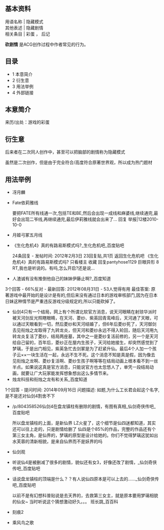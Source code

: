 **基本资料**  
---  
用语名称  |  隐藏模式   
其他表述  |  隐藏剧情   
相关条目  |  彩蛋  ，  后记   
  
**砍剧情** 是ACG创作过程中作者常见的行为。

##  目录

  * 1  本意简介 
  * 2  衍生意 
  * 3  用法举例 
  * 4  外部链接 

##  本意简介

来历/出处：游戏的彩蛋

##  衍生意

后来者在二次同人创作中，甚至可以把脑部的剧情称为隐藏模式

虽然是二次创作，但是由于完全符合/高度符合原著世界观，所以成为热门题材

##  用法举例

  * 冴月麟 
  * Fate依莉雅线 

     要把FATE所有线通一次,包括TE和BE,然后会出现一成线和麻婆线,继续通完,最好会出现二爷线,再继续通完,最后伊莉雅线就会出来了... 回复 举报|12楼2010-10-0 

  * 月姬弓冢五月线 
  * 《生化危机4》真的有路易斯模式吗?_生化危机吧_百度贴吧 

     24条回复 - 发帖时间: 2012年2月3日 
     23回复贴,共1页 返回生化危机吧 《生化危机4》真的有路易斯模式吗? 只看楼主 收藏 回复pantyhose1129 巨眼异形 8 RT,我也是听说的。有吗,怎么开启?还是说... 

  * 人渣诚有没有推倒他自己的妹妹伊藤止啊?_百度知道 

3个回答 - 66%反对 - 最新回答: 2012年08月31日 - 53人觉得有用 最佳答案:
原著游戏中最开始的是设计是有的,但后来没有通过日本的游戏审核部门,因为在日本日妹这种情节是严重违反游戏分级规定的,所以只能砍掉了。

  * 仙剑4只有一个结局，网上有个所谓北软官方消息，说天河眼睛在射琼华派时被天河剑反光照瞎眼睛，在天河、菱纱、紫英回青鸾峰后，天河通了天眼，可以通过天眼看到一切，然后菱纱和天河结婚了，但6年后菱纱死了，天河御剑去见衔烛之龙取得了九转龙炎，但天河和菱纱永远不得入轮回，随后天河用九转龙炎复活了菱纱，结局两座墓，其中之一是菱纱复活前修的，另一个是天河给自己留的，百年后，菱纱正在屋内生孩子，天河给她接生，却突然感觉到了梦璃，于是出门相见，紫英急忙去剑冢是为了赶紧升仙。最后4个人加一个孩子云××一块生活在一起，永远不生不死。这个消息不知是真是假，因为像去见衔烛之龙啊、菱纱复活啊、菱纱生孩子啊等等在结局动画上根本看不到一丝半点。如果说这真是官方消息，只能说官方也太忽悠人了，单凭一段结局动画，就要让广大玩家能发挥想象想出这么多情节来。 
  * 烛龙科技和衔烛之龙有和关系_百度知道 

1个回答 - 提问时间: 2014年09月16日 问题描述: 如题,为什么工长君会起这个名字,是不是还对仙剑4割舍不下

  * /p/804358526仙剑4在盘龙镇柱有删除的剧情，有图有真相_仙剑奇侠传吧_百度贴吧 

     所以盘龙镇柱的上面，是新仙界 
     LZ火星了，这个细节是仙四迷都知道，其实还可以往上走的，只是剧情给删了 
     仙四是个85%的作品，完整的作品还有个第三女主角，是仙界的，梦璃的原型是设计给她的。你们不觉得梦璃这犹如出水芙蓉的清新相貌，是来自仙界而不是妖界的吗 

  * 仙剑观 
  * 听说仙4是被删减了很多的剧情，貌似还有女3，好像还改了剧情，_仙剑奇侠传吧_百度贴吧 
  * 话说盘龙镇柱的顶端是什么？？有人说仙四原本是可以上去的……_仙剑奇侠传吧_百度贴吧 

     以前不是有幻想科普贴说是去天界的，去救第三女主，就是原本要用梦璃相貌的仙女~ 
     当时听说这个猜想激动好久。。。 
     班长跳_百百科 

  * 刻痕2 
  * 乘风鸟之歌 